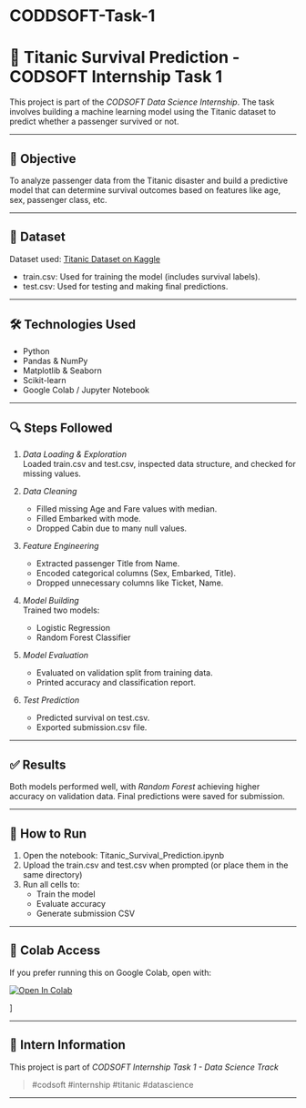 # CODDSOFT-Task-1
# 🚢 Titanic Survival Prediction - CODSOFT Internship Task 1

This project is part of the *CODSOFT Data Science Internship*. The task involves building a machine learning model using the Titanic dataset to predict whether a passenger survived or not.

---

## 📌 Objective

To analyze passenger data from the Titanic disaster and build a predictive model that can determine survival outcomes based on features like age, sex, passenger class, etc.

---

## 🧠 Dataset

Dataset used: [Titanic Dataset on Kaggle](https://www.kaggle.com/datasets/yasserh/titanic-dataset)

- train.csv: Used for training the model (includes survival labels).
- test.csv: Used for testing and making final predictions.

---

## 🛠 Technologies Used

- Python
- Pandas & NumPy
- Matplotlib & Seaborn
- Scikit-learn
- Google Colab / Jupyter Notebook

---

## 🔍 Steps Followed

1. *Data Loading & Exploration*  
   Loaded train.csv and test.csv, inspected data structure, and checked for missing values.

2. *Data Cleaning*  
   - Filled missing Age and Fare values with median.  
   - Filled Embarked with mode.  
   - Dropped Cabin due to many null values.

3. *Feature Engineering*  
   - Extracted passenger Title from Name.  
   - Encoded categorical columns (Sex, Embarked, Title).  
   - Dropped unnecessary columns like Ticket, Name.

4. *Model Building*  
   Trained two models:
   - Logistic Regression
   - Random Forest Classifier

5. *Model Evaluation*  
   - Evaluated on validation split from training data.  
   - Printed accuracy and classification report.

6. *Test Prediction*  
   - Predicted survival on test.csv.  
   - Exported submission.csv file.

---

## ✅ Results

Both models performed well, with *Random Forest* achieving higher accuracy on validation data. Final predictions were saved for submission.

---

## 🚀 How to Run

1. Open the notebook: Titanic_Survival_Prediction.ipynb
2. Upload the train.csv and test.csv when prompted (or place them in the same directory)
3. Run all cells to:
   - Train the model
   - Evaluate accuracy
   - Generate submission CSV

---


## 🔗 Colab Access
If you prefer running this on Google Colab, open with:

[![Open In Colab](https://colab.research.google.com/assets/colab-badge.svg)](https://colab.research.google.com/github/Hari03750/CODSOFT-Task-1/blob/main/Titanic_Survival_Prediction.ipynb)

]






---

## 📌 Intern Information

This project is part of *CODSOFT Internship Task 1 - Data Science Track*  
> #codsoft #internship #titanic #datascience

---

